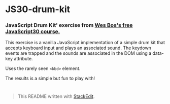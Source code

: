 
#  JS30-drum-kit

### JavaScript Drum Kit' exercise from [Wes Bos's free JavaScript30 course.](https://javascript30.com/)

This exercise is a vanilla JavaScript implementation of a simple drum kit that accepts keyboard input and plays an associated sound.  The keydown events are trapped and the sounds are associated in the DOM using a data-key attribute.

Uses the rarely seen `<kbd>` element.

The results is a simple but fun to play with!
#
> This README written with [StackEdit](https://stackedit.io/).